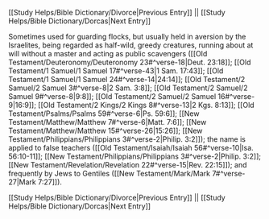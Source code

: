 [[Study Helps/Bible Dictionary/Divorce|Previous Entry]]  ||  [[Study Helps/Bible Dictionary/Dorcas|Next Entry]]

 Sometimes used for guarding flocks, but usually held in aversion by the Israelites, being regarded as half-wild, greedy creatures, running about at will without a master and acting as public scavengers ([[Old Testament/Deuteronomy/Deuteronomy 23#^verse-18|Deut. 23:18]]; [[Old Testament/1 Samuel/1 Samuel 17#^verse-43|1 Sam. 17:43]]; [[Old Testament/1 Samuel/1 Samuel 24#^verse-14|24:14]]; [[Old Testament/2 Samuel/2 Samuel 3#^verse-8|2 Sam. 3:8]]; [[Old Testament/2 Samuel/2 Samuel 9#^verse-8|9:8]]; [[Old Testament/2 Samuel/2 Samuel 16#^verse-9|16:9]]; [[Old Testament/2 Kings/2 Kings 8#^verse-13|2 Kgs. 8:13]]; [[Old Testament/Psalms/Psalms 59#^verse-6|Ps. 59:6]]; [[New Testament/Matthew/Matthew 7#^verse-6|Matt. 7:6]]; [[New Testament/Matthew/Matthew 15#^verse-26|15:26]]; [[New Testament/Philippians/Philippians 3#^verse-2|Philip. 3:2]]); the name is applied to false teachers ([[Old Testament/Isaiah/Isaiah 56#^verse-10|Isa. 56:10-11]]; [[New Testament/Philippians/Philippians 3#^verse-2|Philip. 3:2]]; [[New Testament/Revelation/Revelation 22#^verse-15|Rev. 22:15]]); and frequently by Jews to Gentiles ([[New Testament/Mark/Mark 7#^verse-27|Mark 7:27]]).

[[Study Helps/Bible Dictionary/Divorce|Previous Entry]]  ||  [[Study Helps/Bible Dictionary/Dorcas|Next Entry]]